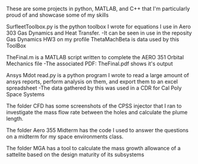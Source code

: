 These are some projects in python, MATLAB, and C++ that I'm particularly proud of and showcase some of my skills

SurfleetToolbox.py is the python toolbox I wrote for equations I use in Aero 303 Gas Dynamics and Heat Transfer.
  -It can be seen in use in the reposity Gas Dynamics HW3 on my profile
  ThetaMachBeta is data used by this ToolBox

TheFinal.m is a MATLAB script written to complete the AERO 351 Orbital Mechanics file
  -The associated PDF: TheFinal.pdf shows it's output

Ansys Mdot read.py is a python program I wrote to read a large amount of ansys reports, perform analysis on them, and export them to an excel spreadsheet
  -The data gathered by this was used in a CDR for Cal Poly Space Systems

The folder CFD has some screenshots of the CPSS injector that I ran to investigate the mass flow rate between the holes and calculate the plume length.

The folder Aero 355 Midterm has the code I used to answer the questions on a midterm for my space environments class.

The folder MGA has a tool to calculate the mass growth allowance of a sattelite based on the design maturity of its subsystems
